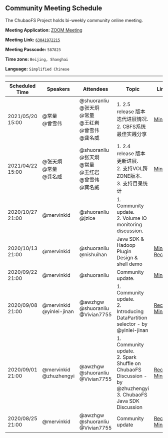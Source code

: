 ## Community Meeting Schedule

The ChubaoFS Project holds bi-weekly community online meeting.

**Meeting Application:** [ZOOM Meeting](https://oppo.zoom.com.cn/j/63041972215?pwd=aVdocnI2T2RnRitVaEQwR1hwOEFtZz09)

**Meeting Link:** [`63041972215`](https://oppo.zoom.com.cn/j/63041972215?pwd=aVdocnI2T2RnRitVaEQwR1hwOEFtZz09)

**Meeting Passcode:** `587823`

**Time zone:** `Beijing, Shanghai`

**Language:** `Simplified Chinese`

***

| Scheduled Time | Speakers   | Attendees | Topic | Links |
| -------------- | ---------- | --------- | ----- | ----- |
| 2021/05/20 15:00 | @常量<br>@曾雪伟| @shuoranliu<br>@张天炯 <br>@常量 <br>@王红岩<br> @曾雪伟<br>@龚名威| 1. 2.5 release 版本迭代进展情况.<br> 2. CBFS系统最佳实践分享 |[Minutes](https://github.com/chubaofs/community/wiki/Meeting-Agenda-and-Notes#20201013)
| 2021/04/22 15:00 | @张天炯<br>@常量<br>@龚名威| @shuoranliu<br>@张天炯 <br>@常量 <br>@王红岩  <br> @曾雪伟<br>@龚名威| 1. 2.4 release 版本更新进展.<br> 2. 支持VOL跨ZONE版本. <br> 3. 支持目录统计 |[Minutes](https://github.com/chubaofs/community/wiki/Meeting-Agenda-and-Notes#20201013)
| 2020/10/27 21:00 | @mervinkid<br> | @shuoranliu<br>@jzice | 1. Community update.<br> 2. Volume IO monitoring discussion. |
| 2020/10/13 21:00 | @mervinkid<br> | @shuoranliu<br>@nishuihan | Java SDK & Hadoop Plugin Design & shell demo | [Minutes](https://github.com/chubaofs/community/wiki/Meeting-Agenda-and-Notes#20201013) [Record](https://youtu.be/xSwxnNb6C0E) | 
| 2020/09/22 21:00 | @mervinkid<br> | @shuoranliu | Community update. | [Minutes](https://github.com/chubaofs/community/wiki/Meeting-Agenda-and-Notes#20200922)
| 2020/09/08 21:00 | @mervinkid<br>@yinlei-jinan | @awzhgw<br>@shuoranliu<br>@Vivian7755 | 1. Community update.<br>2. Introducing DataPartition selector - by @yinlei-jinan | [Record](https://zoom.com.cn/rec/share/jruIRcvYpPkdi-0NAlE9UaktlBO9ZGsIwhy4KxhktIgS4PDI8qkaGVs6w7Ht4oM.qFzoqTNgitXNDhAr?startTime=1599568863000) [Minutes](https://github.com/chubaofs/community/wiki/Meeting-Agenda-and-Notes#20200908) |
| 2020/09/01 21:00 | @mervinkid<br>@zhuzhengyi | @awzhgw<br>@shuoranliu<br>@Vivian7755 | 1. Community update.<br>2. Spark Shuffle on ChubaoFS Discussion - by @zhuzhengyi<br>3. ChubaoFS Java SDK Discussion | [Record](https://zoom.com.cn/rec/share/nEabSJWRxn1RV-aFA8_uHwYH411nynvYW5oGh77KgvaKznMwA9qjILPMY7JSf22h.aWZToRwEsINDOIDz?startTime=1598965131000) [Minutes](https://github.com/chubaofs/community/wiki/Meeting-Agenda-and-Notes#20200901) |
| 2020/08/25 21:00 | @mervinkid | @awzhgw<br>@shuoranliu<br>@Vivian7755 | Community update | [Record](https://zoom.com.cn/rec/share/7tBXHbjU91tOXYnptlDVf_QqJ8e7aaa80yYbrvsLzE6n2rYACfmybVlE-otSmjIE?startTime=1598359513000) [Minutes](https://github.com/chubaofs/community/wiki/Meeting-Agenda-and-Notes#20200825) |